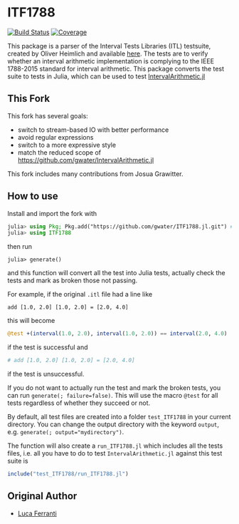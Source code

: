 # ITF1788

[![Build Status](https://github.com/gwater/ITF1788.jl/workflows/CI/badge.svg)](https://github.com/gwater/ITF1788.jl/actions)
[![Coverage](https://codecov.io/gh/gwater/ITF1788.jl/branch/master/graph/badge.svg)](https://codecov.io/gh/gwater/ITF1788.jl)

This package is a parser of the Interval Tests Libraries (ITL) testsuite, created by Oliver Heimlich and available [here](https://github.com/oheim/ITF1788). The tests are to verify whether an interval arithmetic implementation is complying to the IEEE 1788-2015 standard for interval arithmetic. This package converts the test suite to tests in Julia, which can be used to test [IntervalArithmetic.jl](https://github.com/gwater/intervalarithmetic.jl)

## This Fork

This fork has several goals:
- switch to stream-based IO with better performance
- avoid regular expressions
- switch to a more expressive style
- match the reduced scope of https://github.com/gwater/IntervalArithmetic.jl

This fork includes many contributions from Josua Grawitter.

## How to use

Install and import the fork with 

```julia
julia> using Pkg; Pkg.add("https://github.com/gwater/ITF1788.jl.git") # only once to install
julia> using ITF1788
```

then run

```
julia> generate()
```

and this function will convert all the test into Julia tests, actually check the tests and mark as broken those not passing.

For example, if the original `.itl` file had a line like

```
add [1.0, 2.0] [1.0, 2.0] = [2.0, 4.0]
```

this will become
```julia
@test +(interval(1.0, 2.0), interval(1.0, 2.0)) == interval(2.0, 4.0)
```

if the test is successful and
```julia
# add [1.0, 2.0] [1.0, 2.0] = [2.0, 4.0]
```

if the test is unsuccessful.

If you do not want to actually run the test and mark the broken tests, you can run
`generate(; failure=false)`. This will use the macro `@test` for all tests regardless of whether they succeed or not.

By default, all test files are created into a folder `test_ITF1788` in your current directory. You can change the output directory with the
keyword `output`, e.g. `generate(; output="mydirectory")`.

The function will also create a `run_ITF1788.jl` which includes all the tests files, i.e. all you have to do to test `IntervalArithmetic.jl` against this test suite is

```julia
include("test_ITF1788/run_ITF1788.jl")
```

## Original Author

- [Luca Ferranti](https://github.com/lucaferranti)



